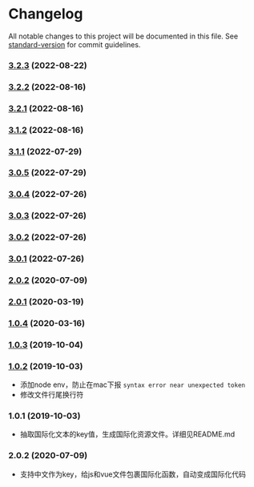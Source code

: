 # Changelog

All notable changes to this project will be documented in this file. See [standard-version](https://github.com/conventional-changelog/standard-version) for commit guidelines.

### [3.2.3](https://github.com/vue-viewer-editor/vve-i18n-cli/compare/v3.2.2...v3.2.3) (2022-08-22)

### [3.2.2](https://github.com/vue-viewer-editor/vve-i18n-cli/compare/v3.2.1...v3.2.2) (2022-08-16)

### [3.2.1](https://github.com/vue-viewer-editor/vve-i18n-cli/compare/v3.1.2...v3.2.1) (2022-08-16)

### [3.1.2](https://github.com/vue-viewer-editor/vve-i18n-cli/compare/v3.1.1...v3.1.2) (2022-08-16)

### [3.1.1](https://github.com/vue-viewer-editor/vve-i18n-cli/compare/v3.0.5...v3.1.1) (2022-07-29)

### [3.0.5](https://github.com/vue-viewer-editor/vve-i18n-cli/compare/v3.0.4...v3.0.5) (2022-07-29)

### [3.0.4](https://github.com/vue-viewer-editor/vve-i18n-cli/compare/v3.0.3...v3.0.4) (2022-07-26)

### [3.0.3](https://github.com/vue-viewer-editor/vve-i18n-cli/compare/v3.0.2...v3.0.3) (2022-07-26)

### [3.0.2](https://github.com/vue-viewer-editor/vve-i18n-cli/compare/v3.0.1...v3.0.2) (2022-07-26)

### [3.0.1](https://github.com/vue-viewer-editor/vve-i18n-cli/compare/v2.0.2...v3.0.1) (2022-07-26)

### [2.0.2](https://github.com/vue-viewer-editor/vve-i18n-cli/compare/v2.0.1...v2.0.2) (2020-07-09)

### [2.0.1](https://github.com/vue-viewer-editor/vve-i18n-cli/compare/v1.0.4...v2.0.1) (2020-03-19)

### [1.0.4](https://github.com/vue-viewer-editor/vve-i18n-cli/compare/v1.0.3...v1.0.4) (2020-03-16)

### [1.0.3](https://github.com/vue-viewer-editor/vve-i18n-cli/compare/v1.0.2...v1.0.3) (2019-10-04)

### [1.0.2](https://github.com/vue-viewer-editor/vve-i18n-cli/compare/v1.0.1...v1.0.2) (2019-10-03)
- 添加node env，防止在mac下报 `syntax error near unexpected token`
- 修改文件行尾换行符

### 1.0.1 (2019-10-03)
- 抽取国际化文本的key值，生成国际化资源文件。详细见README.md

### 2.0.2 (2020-07-09)
- 支持中文作为key，给js和vue文件包裹国际化函数，自动变成国际化代码
